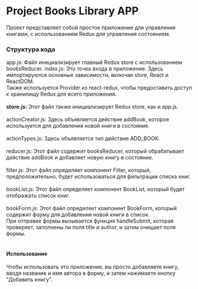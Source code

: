 # Project Books Library APP
Проект представляет собой простое приложение для управления книгами, с использованием Redux для управления состоянием.
### Структура кода
app.js: Файл инициализирует главный Redux store с использованием booksReducer.
index.js: Это точка входа в приложение. Здесь импортируются основные зависимости, включая store, React и ReactDOM. <br>
Также используется Provider из react-redux, чтобы предоставить доступ к хранилищу Redux для всего приложения.<br>
<br>
<strong>store.js: </strong> Этот файл также инициализирует Redux store, как и app.js.<br>
<br>
actionCreator.js: Здесь объявляется действие addBook, которое используется для добавления новой книги в состояние.<br>
<br>
actionTypes.js: Здесь объявляется тип действия ADD_BOOK.<br>
<br>
reducer.js: Этот файл содержит booksReducer, который обрабатывает действие addBook и добавляет новую книгу в состояние.<br>
<br>
filter.js: Этот файл определяет компонент Filter, который, предположительно, будет использоваться для фильтрации списка книг.<br>
<br>
bookList.js: Этот файл определяет компонент BookList, который будет отображать список книг.<br>
<br>
bookForm.js: Этот файл определяет компонент BookForm, который содержит форму для добавления новой книги в список. <br>При отправке формы вызывается функция handleSubmit, которая проверяет, заполнены ли поля title и author, и затем очищает поля формы.<br>
<br>
#### Использование
Чтобы использовать это приложение, вы просто добавляете книгу, вводя название и имя автора в форму, и затем нажимаете кнопку "Добавить книгу".
